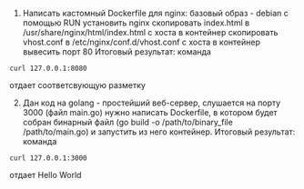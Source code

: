 1) Написать кастомный Dockerfile для nginx:
базовый образ - debian
с помощью RUN установить nginx
скопировать index.html в /usr/share/nginx/html/index.html с хоста в контейнер
скопировать vhost.conf в /etc/nginx/conf.d/vhost.conf с хоста в контейнер
вывесить порт 80
Итоговый результат: команда
```
curl 127.0.0.1:8080 
```
отдает соответсвующую разметку

2) Дан код на golang - простейший веб-сервер, слушается на порту 3000 (файл main.go)
нужно написать Dockerfile, в котором будет собран бинарный файл (go build -o /path/to/binary_file /path/to/main.go) и запустить из него контейнер.
Итоговый результат: команда 
```
curl 127.0.0.1:3000 
```
отдает Hello World
